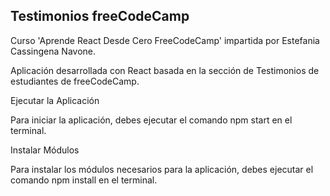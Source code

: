 ## Testimonios freeCodeCamp
Curso 'Aprende React Desde Cero FreeCodeCamp' impartida por Estefania Cassingena Navone.

Aplicación desarrollada con React basada en la sección de Testimonios de estudiantes de freeCodeCamp.

Ejecutar la Aplicación


Para iniciar la aplicación, debes ejecutar el comando npm start en el terminal.

Instalar Módulos


Para instalar los módulos necesarios para la aplicación, debes ejecutar el comando npm install en el terminal.
